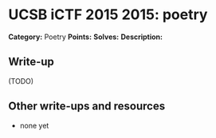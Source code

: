# UCSB iCTF 2015 2015: poetry

**Category:** Poetry
**Points:** 
**Solves:** 
**Description:**



## Write-up

(TODO)

## Other write-ups and resources

* none yet
